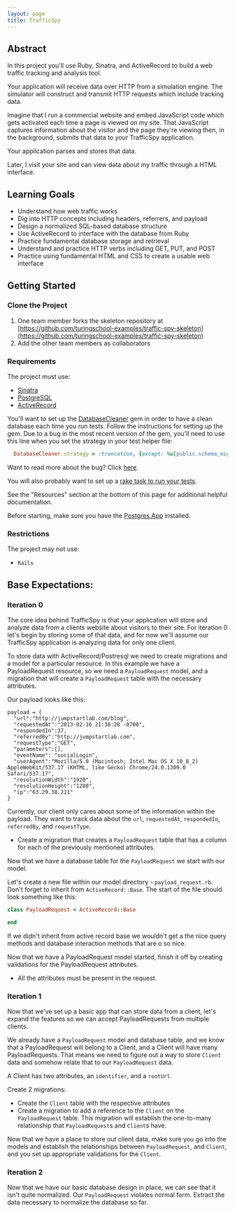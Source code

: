 ```yaml
---
layout: page
title: TrafficSpy
---
```


## Abstract

In this project you'll use Ruby, Sinatra, and ActiveRecord to build a web traffic tracking and analysis tool.

Your application will receive data over HTTP from a simulation engine. The simulator will construct and transmit HTTP requests which include tracking data.

Imagine that I run a commercial website and embed JavaScript code which gets activated each time a page is viewed on my site. That JavaScript captures information about the visitor and the page they're viewing then, in the background, submits that data to *your* TrafficSpy application.

Your application parses and stores that data.

Later, I visit your site and can view data about my traffic through a HTML interface.

## Learning Goals

* Understand how web traffic works
* Dig into HTTP concepts including headers, referrers, and payload
* Design a normalized SQL-based database structure
* Use ActiveRecord to interface with the database from Ruby
* Practice fundamental database storage and retrieval
* Understand and practice HTTP verbs including GET, PUT, and POST
* Practice using fundamental HTML and CSS to create a usable web interface

## Getting Started

### Clone the Project

1. One team member forks the skeleton repository at [https://github.com/turingschool-examples/traffic-spy-skeleton](https://github.com/turingschool-examples/traffic-spy-skeleton)
2. Add the other team members as collaborators

### Requirements

The project must use:

* [Sinatra](http://www.sinatrarb.com/)
* [PostgreSQL](http://www.postgresql.org/)
* [ActiveRecord](http://guides.rubyonrails.org/active_record_basics.html)

You'll want to set up the [DatabaseCleaner](https://github.com/DatabaseCleaner/database_cleaner) gem in order to have a clean database each time you run tests. Follow the instructions for setting up the gem. Due to a bug in the most recent version of the gem, you'll need to use this line when you set the strategy in your test helper file:

```ruby
  DatabaseCleaner.strategy = :truncation, {except: %w[public.schema_migrations]}
```

Want to read more about the bug? Click [here](https://github.com/DatabaseCleaner/database_cleaner/issues/317).

You will also probably want to set up a [rake task to run your tests](http://ruby-doc.org/stdlib-2.0/libdoc/rake/rdoc/Rake/TestTask.html).

See the "Resources" section at the bottom of this page for additional helpful documentation.

Before starting, make sure you have the [Postgres App](http://postgresapp.com/) installed.

### Restrictions

The project may not use:

* `Rails`

## Base Expectations:

### Iteration 0

The core idea behind TrafficSpy is that your application will store and analyze data from a clients website about visitors to their site. For iteration 0 let's begin by storing some of that data, and for now we'll assume our TrafficSpy application is analyzing data for only one client.

To store data with ActiveRecord/Postresql we need to create migrations and a model for a particular resource. In this example we have a PayloadRequest resource, so we need a ```PayloadRequest``` model, and a migration that will create a ```PayloadRequest``` table with the necessary attributes.

Our payload looks like this:

```
payload = {
  "url":"http://jumpstartlab.com/blog",
  "requestedAt":"2013-02-16 21:38:28 -0700",
  "respondedIn":37,
  "referredBy":"http://jumpstartlab.com",
  "requestType":"GET",
  "parameters":[],
  "eventName": "socialLogin",
  "userAgent":"Mozilla/5.0 (Macintosh; Intel Mac OS X 10_8_2) AppleWebKit/537.17 (KHTML, like Gecko) Chrome/24.0.1309.0 Safari/537.17",
  "resolutionWidth":"1920",
  "resolutionHeight":"1280",
  "ip":"63.29.38.211"
}
```

Currently, our client only cares about some of the information within the payload. They want to track data about the ```url```, ```requestedAt```, ```respondedIn```, ```referredBy```, and ```requestType```.

* Create a migration that creates a ```PayloadRequest``` table that has a column for each of the previously mentioned attributes.

Now that we have a database table for the ```PayloadRequest``` we start with our model.

Let's create a new file within our model directory - `payload_request.rb`. Don't forget to inherit from `ActiveRecord::Base`. The start of the file should look something like this:

```ruby
class PayloadRequest < ActiveRecord::Base

end

```

If we didn't inherit from active record base we wouldn't get a the nice query methods and database interaction methods that are o so nice.

Now that we have a PayloadRequest model started, finish it off by creating validations for the PayloadRequest attributes.

* All the attributes must be present in the request.

### Iteration 1

Now that we've set up a basic app that can store data from a client, let's expand the features so we can accept PayloadRequests from multiple clients.

We already have a ```PayloadRequest``` model and database table, and we know that a PayloadRequest will belong to a Client, and a Client will have many PayloadRequests. That means we need to figure out a way to store ```Client``` data and somehow relate that to our ```PayloadRequest``` data.

A Client has two attributes, an ```identifier```, and a ```rootUrl```.

Create 2 migrations:
* Create the ```Client``` table with the respective attributes
* Create a migration to add a reference to the ```Client``` on the ```PayloadRequest``` table. This migration will establish the one-to-many relationship that ```PayloadRequest```s and ```Client```s have.

Now that we have a place to store out client data, make sure you go into the models and establish the relationships between ```PayloadRequest```, and ```Client```, and you set up appropriate validations for the ```Client```.

### Iteration 2

Now that we have our basic database design in place, we can see that it isn't quite normalized. Our ```PayloadRequest``` violates normal form. Extract the data necessary to normalize the database so far.
